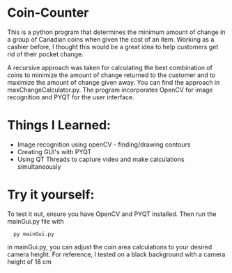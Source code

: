 # Coin-Counter
This is a python program that determines the minimum amount of change in a group of Canadian coins when given the cost of an item. Working as a cashier before, I thought this would be a great idea to help customers get rid of their pocket change.

A recursive approach was taken for calculating the best combination of coins to minimize the amount of change returned to the customer and to maximize the amount of change given away. You can find the approach in maxChangeCalculator.py. The program incorporates OpenCV for image recognition and PYQT for the user interface.


# Things I Learned:
- Image recognition using openCV - finding/drawing contours
- Creating GUI's with PYQT
- Using QT Threads to capture video and make calculations simultaneously


# Try it yourself:
To test it out, ensure you have OpenCV and PYQT installed. Then run the mainGui.py file with
```
  py mainGui.py
```

in mainGui.py, you can adjust the coin area calculations to your desired camera height. For reference, I tested on a black background with a camera height of 18 cm
